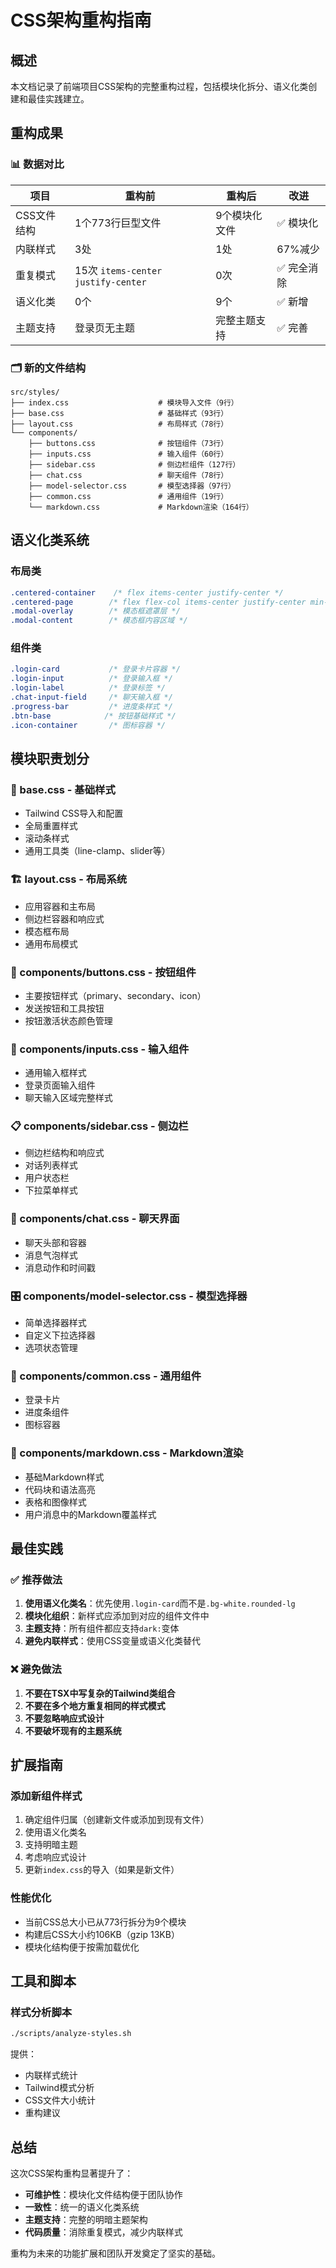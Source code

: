# CSS架构重构指南

## 概述

本文档记录了前端项目CSS架构的完整重构过程，包括模块化拆分、语义化类创建和最佳实践建立。

## 重构成果

### 📊 数据对比

| 项目 | 重构前 | 重构后 | 改进 |
|------|--------|--------|------|
| CSS文件结构 | 1个773行巨型文件 | 9个模块化文件 | ✅ 模块化 |
| 内联样式 | 3处 | 1处 | 67%减少 |
| 重复模式 | 15次 `items-center justify-center` | 0次 | ✅ 完全消除 |
| 语义化类 | 0个 | 9个 | ✅ 新增 |
| 主题支持 | 登录页无主题 | 完整主题支持 | ✅ 完善 |

### 🗂 新的文件结构

```
src/styles/
├── index.css                    # 模块导入文件（9行）
├── base.css                     # 基础样式（93行）
├── layout.css                   # 布局样式（78行）
└── components/
    ├── buttons.css              # 按钮组件（73行）
    ├── inputs.css               # 输入组件（60行）
    ├── sidebar.css              # 侧边栏组件（127行）
    ├── chat.css                 # 聊天组件（78行）
    ├── model-selector.css       # 模型选择器（97行）
    ├── common.css               # 通用组件（19行）
    └── markdown.css             # Markdown渲染（164行）
```

## 语义化类系统

### 布局类

```css
.centered-container    /* flex items-center justify-center */
.centered-page        /* flex flex-col items-center justify-center min-h-screen */
.modal-overlay        /* 模态框遮罩层 */
.modal-content        /* 模态框内容区域 */
```

### 组件类

```css
.login-card           /* 登录卡片容器 */
.login-input          /* 登录输入框 */
.login-label          /* 登录标签 */
.chat-input-field     /* 聊天输入框 */
.progress-bar         /* 进度条样式 */
.btn-base            /* 按钮基础样式 */
.icon-container       /* 图标容器 */
```

## 模块职责划分

### 📄 base.css - 基础样式
- Tailwind CSS导入和配置
- 全局重置样式
- 滚动条样式
- 通用工具类（line-clamp、slider等）

### 🏗 layout.css - 布局系统
- 应用容器和主布局
- 侧边栏容器和响应式
- 模态框布局
- 通用布局模式

### 🔘 components/buttons.css - 按钮组件
- 主要按钮样式（primary、secondary、icon）
- 发送按钮和工具按钮
- 按钮激活状态颜色管理

### 📝 components/inputs.css - 输入组件
- 通用输入框样式
- 登录页面输入组件
- 聊天输入区域完整样式

### 📋 components/sidebar.css - 侧边栏
- 侧边栏结构和响应式
- 对话列表样式
- 用户状态栏
- 下拉菜单样式

### 💬 components/chat.css - 聊天界面
- 聊天头部和容器
- 消息气泡样式
- 消息动作和时间戳

### 🎛 components/model-selector.css - 模型选择器
- 简单选择器样式
- 自定义下拉选择器
- 选项状态管理

### 🔧 components/common.css - 通用组件
- 登录卡片
- 进度条组件
- 图标容器

### 📖 components/markdown.css - Markdown渲染
- 基础Markdown样式
- 代码块和语法高亮
- 表格和图像样式
- 用户消息中的Markdown覆盖样式

## 最佳实践

### ✅ 推荐做法

1. **使用语义化类名**：优先使用`.login-card`而不是`.bg-white.rounded-lg`
2. **模块化组织**：新样式应添加到对应的组件文件中
3. **主题支持**：所有组件都应支持`dark:`变体
4. **避免内联样式**：使用CSS变量或语义化类替代

### ❌ 避免做法

1. **不要在TSX中写复杂的Tailwind类组合**
2. **不要在多个地方重复相同的样式模式**
3. **不要忽略响应式设计**
4. **不要破坏现有的主题系统**

## 扩展指南

### 添加新组件样式

1. 确定组件归属（创建新文件或添加到现有文件）
2. 使用语义化类名
3. 支持明暗主题
4. 考虑响应式设计
5. 更新`index.css`的导入（如果是新文件）

### 性能优化

- 当前CSS总大小已从773行拆分为9个模块
- 构建后CSS大小约106KB（gzip 13KB）
- 模块化结构便于按需加载优化

## 工具和脚本

### 样式分析脚本
```bash
./scripts/analyze-styles.sh
```

提供：
- 内联样式统计
- Tailwind模式分析  
- CSS文件大小统计
- 重构建议

## 总结

这次CSS架构重构显著提升了：
- **可维护性**：模块化文件结构便于团队协作
- **一致性**：统一的语义化类系统
- **主题支持**：完整的明暗主题架构
- **代码质量**：消除重复模式，减少内联样式

重构为未来的功能扩展和团队开发奠定了坚实的基础。
